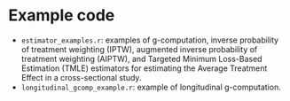 # Example code

- `estimator_examples.r`: examples of g-computation, inverse probability of treatment weighting (IPTW), augmented inverse probability of treatment weighting (AIPTW), and Targeted Minimum Loss-Based Estimation (TMLE) estimators for estimating the Average Treatment Effect in a cross-sectional study.
- `longitudinal_gcomp_example.r`: example of longitudinal g-computation.
